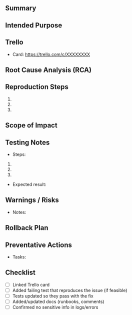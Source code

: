 <!-- Fix PR Template -->

## Summary
<!-- One-liner: what does this fix and why now? -->

## Intended Purpose
<!-- User impact and expected behavior after the fix -->

## Trello
- Card: https://trello.com/c/XXXXXXXX

## Root Cause Analysis (RCA)
<!-- What actually caused the bug? Code path, race condition, bad config, etc. -->

## Reproduction Steps
<!-- Minimal steps to reproduce on main/current release -->
1.
2.
3.

## Scope of Impact
<!-- Services, endpoints, jobs, UI areas; who is affected -->

## Testing Notes
<!-- Exact steps, commands, feature flags, sample payloads -->
- Steps:
1.
2.
3.
- Expected result:

## Warnings / Risks
<!-- Regression risk, edge cases, performance implications -->
- Notes:

## Rollback Plan
<!-- How to revert safely if needed -->

## Preventative Actions
<!-- Follow-ups: tests, lint rules, alerts, docs, feature flag removal timeline -->
- Tasks:

## Checklist
- [ ] Linked Trello card
- [ ] Added failing test that reproduces the issue (if feasible)
- [ ] Tests updated so they pass with the fix
- [ ] Added/updated docs (runbooks, comments)
- [ ] Confirmed no sensitive info in logs/errors
